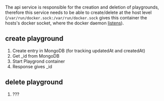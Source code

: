 The api service is responsible for the creation and deletion of playgrounds, therefore this service needs to be able to create/delete at the host level (`/var/run/docker.sock:/var/run/docker.sock` gives this container the hosts's docker socket, where the docker daemon [listens](https://stackoverflow.com/questions/35110146/can-anyone-explain-docker-sock#:~:text=139-,docker.,defaults%20to%20use%20UNIX%20socket.&text=There%20might%20be%20different%20reasons,Docker%20socket%20inside%20a%20container.)).

## create playground

1. Create entry in MongoDB (for tracking updatedAt and createdAt)
2. Get \_id from MongoDB
3. Start Playgrond container
4. Response gives \_id

## delete playground

1. ???
